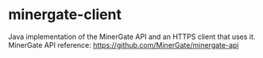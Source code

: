 # minergate-client
Java implementation of the MinerGate API and an HTTPS client that uses it.
MinerGate API reference: https://github.com/MinerGate/minergate-api
